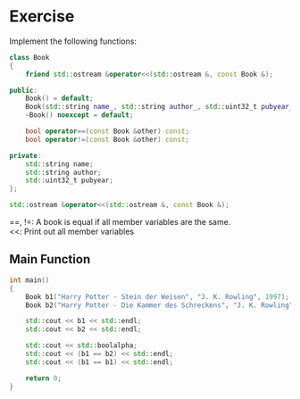 # Exercise

Implement the following functions:

```cpp
class Book
{
    friend std::ostream &operator<<(std::ostream &, const Book &);

public:
    Book() = default;
    Book(std::string name_, std::string author_, std::uint32_t pubyear_);
    ~Book() noexcept = default;

    bool operator==(const Book &other) const;
    bool operator!=(const Book &other) const;

private:
    std::string name;
    std::string author;
    std::uint32_t pubyear;
};

std::ostream &operator<<(std::ostream &, const Book &);
```

==, !=: A book is equal if all member variables are the same.  
<<: Print out all member variables  

## Main Function

```cpp
int main()
{
    Book b1("Harry Potter - Stein der Weisen", "J. K. Rowling", 1997);
    Book b2("Harry Potter - Die Kammer des Schreckens", "J. K. Rowling", 1998);

    std::cout << b1 << std::endl;
    std::cout << b2 << std::endl;

    std::cout << std::boolalpha;
    std::cout << (b1 == b2) << std::endl;
    std::cout << (b1 == b1) << std::endl;

    return 0;
}
```
